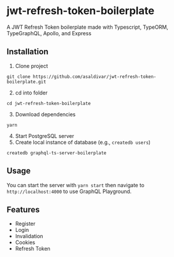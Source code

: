 # jwt-refresh-token-boilerplate

A JWT Refresh Token boilerplate made with Typescript, TypeORM, TypeGraphQL, Apollo, and Express

## Installation

1. Clone project

```
git clone https://github.com/asaldivar/jwt-refresh-token-boilerplate.git
```

2. cd into folder

```
cd jwt-refresh-token-boilerplate
```

3. Download dependencies

```
yarn
```

4. Start PostgreSQL server
5. Create local instance of database (e.g., `createdb users`)

```
createdb graphql-ts-server-boilerplate
```

## Usage

You can start the server with `yarn start` then navigate to `http://localhost:4000` to use GraphQL Playground.

## Features

- Register
- Login
- Invalidation
- Cookies
- Refresh Token
